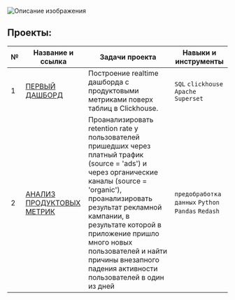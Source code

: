 ![Описание изображения](https://sun9-67.userapi.com/impg/rSHiylxAeR61REFdsVFe3G-BQU9ML9PJ4_nzZw/C9qVqZFcCcs.jpg?size=1280x171&quality=95&sign=161db6ee27a13d7248a03c5143012eb7&type=album)



## Проекты:
| №| Название и ссылка | Задачи проекта                                                     | Навыки и инструменты           |  
|-----------|-------------------|------------------------------------------------------------------|-----------------------------------|
|1              |[ПЕРВЫЙ ДАШБОРД](https://github.com/Vershinin-Artem/Data_Analyst_Simulator/tree/main/lesson_1)| Построение realtime дашборда с продуктовыми метриками поверх таблиц в Clickhouse.|`SQL` `clickhouse` `Apache Superset`|
|2              |[АНАЛИЗ ПРОДУКТОВЫХ МЕТРИК](https://github.com/Vershinin-Artem/Data_Analyst_Simulator/tree/main/lesson_2)|Проанализировать retention rate у пользователей пришедших через платный трафик (source = 'ads') и через органические каналы (source = 'organic'), проанализировать результат рекламной кампании, в результате которой в приложение пришло много новых пользователей и найти причины внезапного падения активности пользователей в один из дней|`предобработка данных` `Python` `Pandas` `Redash`|
